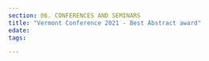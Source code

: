 ```yaml
---
section: 06. CONFERENCES AND SEMINARS
title: "Vermont Conference 2021 - Best Abstract award"
edate: 
tags:

---
```


